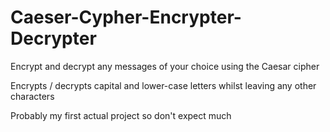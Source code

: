 # Caeser-Cypher-Encrypter-Decrypter
Encrypt and decrypt any messages of your choice using the Caesar cipher

Encrypts / decrypts capital and lower-case letters whilst leaving any other characters

Probably my first actual project so don't expect much
